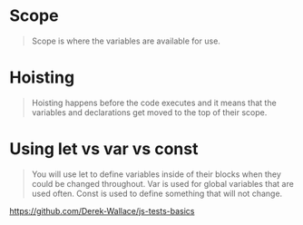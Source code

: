 # Scope

>Scope is where the variables are available for use.

# Hoisting

>Hoisting happens before the code executes and it means that the variables and declarations get moved to the top of their scope.

# Using let vs var vs const

>You will use let to define variables inside of their blocks when they could be changed throughout. Var is used for global variables that are used often. Const is used to define something that will not change.

https://github.com/Derek-Wallace/js-tests-basics